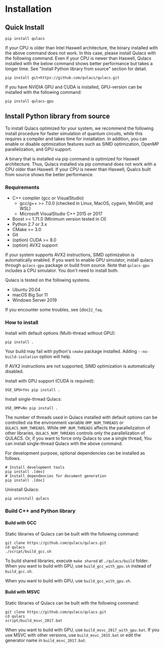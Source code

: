# Installation

## Quick Install

```
pip install qulacs
```

If your CPU is older than Intel Haswell architecture, the binary installed with the above command does not work. In this case, please install Qulacs with the following command. Even if your CPU is newer than Haswell, Qulacs installed with the below command shows better performance but takes a longer time. See "Install Python library from source" section for detail.

```
pip install git+https://github.com/qulacs/qulacs.git
```

If you have NVIDIA GPU and CUDA is installed, GPU-version can be installed with the following command:

```
pip install qulacs-gpu
```

## Install Python library from source

To install Qulacs optimized for your system, we recommend the following install procedure for faster simulation of quantum circuits, while this requires a compiler and takes time for installation. In addition, you can enable or disable optimization features such as SIMD optimization, OpenMP parallelization, and GPU support.

A binary that is installed via pip command is optimized for Haswell architecture. Thus, Qulacs installed via pip command does not work with a CPU older than Haswell. If your CPU is newer than Haswell, Qualcs built from source shows the better performance.

### Requirements

- C++ compiler (gcc or VisualStudio)
    - gcc/g++ >= 7.0.0 (checked in Linux, MacOS, cygwin, MinGW, and WSL)
    - Microsoft VisualStudio C++ 2015 or 2017
- Boost >= 1.71.0 (Minimum version tested in CI)
- Python 2.7 or 3.x
- CMake >= 3.0
- Git
- (option) CUDA >= 8.0
- (option) AVX2 support

If your system supports AVX2 instructions, SIMD optimization is automatically enabled. If you want to enable GPU simulator, install qulacs through `qulacs-gpu` package or build from source. Note that `qulacs-gpu` includes a CPU simulator. You don\'t need to install both.

Qulacs is tested on the following systems.

- Ubuntu 20.04
- macOS Big Sur 11
- Windows Server 2019

If you encounter some troubles, see {doc}`2_faq`.

### How to install

Install with default options (Multi-thread without GPU):

```
pip install .
```

Your build may fail with python's `cmake` package installed. Adding `--no-build-isolation` option will help.


If AVX2 instructions are not supported, SIMD optimization is automatically disabled.


Install with GPU support (CUDA is required):

```
USE_GPU=Yes pip install .
```

Install single-thread Qulacs:

```
USE_OMP=No pip install .
```

The number of threads used in Qulacs installed with default options can be controlled via the environment variable `OMP_NUM_THREADS` or `QULACS_NUM_THREADS`.
While `OMP_NUM_THREADS` affects the parallelization of other libraries, `QULACS_NUM_THREADS` controls only the parallelization of QULACS.
Or, if you want to force only Qulacs to use a single thread, You can install single-thread Qulacs with the above command.

For development purpose, optional dependencies can be installed as follows.
```
# Install development tools
pip install .[dev]
# Install dependencies for document generation
pip install .[doc]
```

Uninstall Qulacs:

```
pip uninstall qulacs
```

### Build C++ and Python library

#### Build with GCC

Static libraries of Qulacs can be built with the following command:

```
git clone https://github.com/qulacs/qulacs.git
cd qulacs
./script/build_gcc.sh
```

To build shared libraries, execute `make shared` at `./qulacs/build` folder. When you want to build with GPU, use `build_gcc_with_gpu.sh` instead of `build_gcc.sh`.

When you want to build with GPU, use `build_gcc_with_gpu.sh`.

#### Build with MSVC

Static libraries of Qulacs can be built with the following command:

```
git clone https://github.com/qulacs/qulacs.git
cd qulacs
script/build_msvc_2017.bat
```

When you want to build with GPU, use `build_msvc_2017_with_gpu.bat`. If you use MSVC with other versions, use `build_msvc_2015.bat` or edit the generator name in `build_msvc_2017.bat`.
